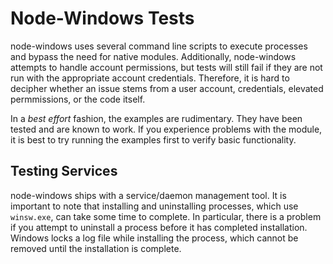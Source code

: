 # Node-Windows Tests

node-windows uses several command line scripts to execute processes and bypass the need
for native modules. Additionally, node-windows attempts to handle account permissions, but
tests will still fail if they are not run with the appropriate account credentials. Therefore,
it is hard to decipher whether an issue stems from a user account, credentials, elevated permmissions,
or the code itself.

In a _best effort_ fashion, the examples are rudimentary. They have been tested and are known
to work. If you experience problems with the module, it is best to try running the examples first to
verify basic functionality.

## Testing Services

node-windows ships with a service/daemon management tool. It is important to note that installing
and uninstalling processes, which use `winsw.exe`, can take some time to complete. In particular,
there is a problem if you attempt to uninstall a process before it has completed installation.
Windows locks a log file while installing the process, which cannot be removed until the installation
is complete.